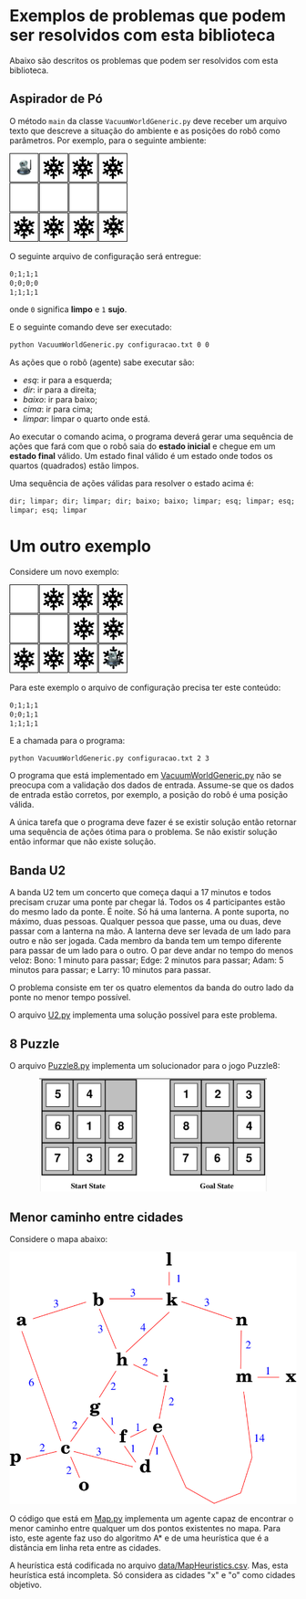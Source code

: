 # Exemplos de problemas que podem ser resolvidos com esta biblioteca

Abaixo são descritos os problemas que podem ser resolvidos com esta biblioteca.

## Aspirador de Pó

O método `main` da classe `VacuumWorldGeneric.py` deve receber um arquivo texto que descreve a situação do ambiente e as posições do robô como parâmetros. Por exemplo, para o seguinte ambiente: 

<img src="img/mundo_ex_1.png">

O seguinte arquivo de configuração será entregue: 

```text
0;1;1;1
0;0;0;0
1;1;1;1
```

onde `0` significa **limpo** e `1` **sujo**.

E o seguinte comando deve ser executado:

```bash
python VacuumWorldGeneric.py configuracao.txt 0 0
``` 

As ações que o robô (agente) sabe executar são: 

* *esq*: ir para a esquerda;
* *dir*: ir para a direita;
* *baixo*: ir para baixo;
* *cima*: ir para cima;
* *limpar*: limpar o quarto onde está.

Ao executar o comando acima, o programa deverá gerar uma sequência de ações que fará com que o robô saia do **estado inicial** e chegue em um **estado final** válido. Um estado final válido é um estado onde todos os quartos (quadrados) estão limpos. 

Uma sequência de ações válidas para resolver o estado acima é: 

```
dir; limpar; dir; limpar; dir; baixo; baixo; limpar; esq; limpar; esq; limpar; esq; limpar
```

# Um outro exemplo 

Considere um novo exemplo:

<img src="img/mundo_ex_2.png">

Para este exemplo o arquivo de configuração precisa ter este conteúdo:

```text
0;1;1;1
0;0;1;1
1;1;1;1
```

E a chamada para o programa: 

```bash
python VacuumWorldGeneric.py configuracao.txt 2 3
```

O programa que está implementado em [VacuumWorldGeneric.py](../src/VacuumWorldGeneric.py) não se preocupa com a validação dos dados de entrada. Assume-se que os dados de entrada estão corretos, por exemplo, a posição do robô é uma posição válida. 

A única tarefa que o programa deve fazer é se existir solução então retornar uma sequência de ações ótima para o problema. Se não existir solução então informar que não existe solução.

## Banda U2

A banda U2 tem um concerto que começa daqui a 17 minutos e
  todos precisam cruzar uma ponte par chegar lá. Todos os 4
  participantes estão do mesmo lado da ponte. É noite. Só
  há uma lanterna. A ponte suporta, no máximo, duas
  pessoas. Qualquer pessoa que passe, uma ou duas, deve passar com a
  lanterna na mão. A lanterna deve ser levada de um lado para outro
  e não ser jogada. Cada membro da banda tem um tempo diferente
  para passar de um lado para o outro. O par deve andar no tempo do
  menos veloz: Bono: 1 minuto para passar; Edge: 2 minutos para
  passar; Adam: 5 minutos para passar; e Larry: 10 minutos para
  passar.

O problema consiste em ter os quatro elementos da banda do outro lado
da ponte no menor tempo possível.

O arquivo [U2.py](../src/U2.py) implementa uma solução possível para este problema. 

## 8 Puzzle

O arquivo [Puzzle8.py](../src/Puzzle8.py) implementa um solucionador para o jogo Puzzle8:

<p align="center">
<img src="img/fig03-04.png" alt="Grafo" width="400"/>
</p>

## Menor caminho entre cidades

Considere o mapa abaixo: 

<img src="img/mapa.png">

O código que está em [Map.py](../src/Map.py) implementa um agente capaz de encontrar o menor caminho entre qualquer um dos pontos existentes no mapa. Para isto, este agente faz uso do algoritmo A* e de uma heurística que é a distância em linha reta entre as cidades. 

A heurística está codificada no arquivo [data/MapHeuristics.csv](../src/data/MapHeuristics.csv). Mas, esta heurística está incompleta. Só considera as cidades "x" e "o" como cidades objetivo. 
